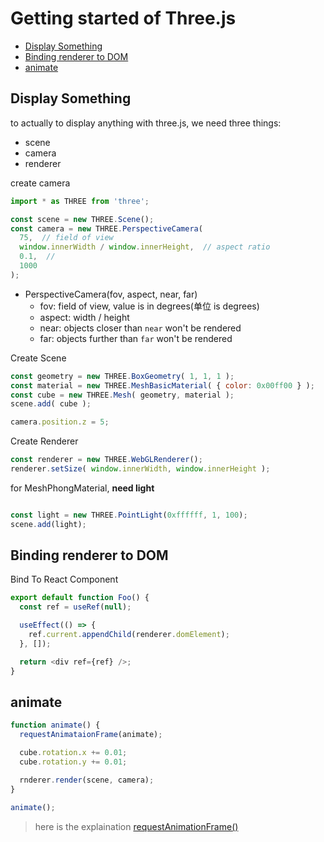 # Getting started of Three.js

* [Display Something](#display-something)
* [Binding renderer to DOM](#binding-renderer-to-dom)
* [animate](#animate)

## Display Something

to actually to display anything with three.js, we need three things: 

- scene
- camera
- renderer

create camera

```js
import * as THREE from 'three';

const scene = new THREE.Scene();
const camera = new THREE.PerspectiveCamera(
  75,  // field of view
  window.innerWidth / window.innerHeight,  // aspect ratio
  0.1,  //
  1000
);
```

- PerspectiveCamera(fov, aspect, near, far)
  - fov: field of view, value is in degrees(单位 is degrees)
  - aspect: width / height
  - near: objects closer than `near` won't be rendered
  - far: objects further than `far` won't be rendered

Create Scene

```js
const geometry = new THREE.BoxGeometry( 1, 1, 1 );
const material = new THREE.MeshBasicMaterial( { color: 0x00ff00 } );
const cube = new THREE.Mesh( geometry, material );
scene.add( cube );

camera.position.z = 5;
```

Create Renderer

```js
const renderer = new THREE.WebGLRenderer();
renderer.setSize( window.innerWidth, window.innerHeight );
```

for MeshPhongMaterial, **need light**

```js

const light = new THREE.PointLight(0xffffff, 1, 100);
scene.add(light);
```

## Binding renderer to DOM

Bind To React Component

```js
export default function Foo() {
  const ref = useRef(null);

  useEffect(() => {
    ref.current.appendChild(renderer.domElement);
  }, []);

  return <div ref={ref} />;
}
```

## animate

```js
function animate() {
  requestAnimataionFrame(animate);

  cube.rotation.x += 0.01;
  cube.rotation.y += 0.01;

  rnderer.render(scene, camera);
}

animate();
```

> here is the explaination [requestAnimationFrame()](javascript-bom-window.md#requestanimationframecallback)

